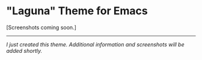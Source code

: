 # "Laguna" Theme for Emacs

[Screenshots coming soon.]

---

*I just created this theme. Additional information and screenshots will be added shortly.*